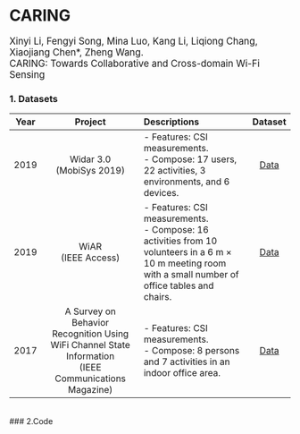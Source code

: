 # CARING
<big>
Xinyi Li, Fengyi Song, Mina Luo, Kang Li, Liqiong Chang, Xiaojiang Chen*, Zheng Wang.<br>
CARING: Towards Collaborative and Cross-domain Wi-Fi Sensing<br>
</big>  
  
### 1. Datasets
  
| **Year** | **Project**  |	**Descriptions** |	**Dataset** |
|:--------:| :---------------------:|:----------------------------------------------------|:----------------------:|
| 2019 | Widar 3.0<br>(MobiSys 2019) |- Features: CSI measurements. <br> - Compose: 17 users, 22 activities, 3 environments, and 6 devices.|[Data](http://tns.thss.tsinghua.edu.cn/widar3.0)|
| 2019 | WiAR<br>(IEEE Access) |- Features: CSI measurements. <br> - Compose: 16 activities from 10 volunteers in a 6 m × 10 m meeting room with a small number of office tables and chairs.|[Data](https://github.com/linteresa/WiAR)|
| 2017 | A Survey on Behavior Recognition Using WiFi Channel State Information<br>(IEEE Communications Magazine) |- Features: CSI measurements. <br> - Compose: 8 persons and 7 activities in an indoor office area.|[Data](https://github.com/ermongroup/Wifi_Activity_Recognition)|

  
<br>
### 2.Code

